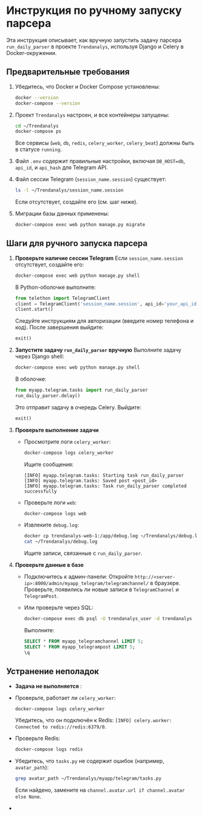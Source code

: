# Инструкция по ручному запуску парсера

Эта инструкция описывает, как вручную запустить задачу парсера `run_daily_parser` в проекте `Trendanalys`, используя Django и Celery в Docker-окружении.

## Предварительные требования

1. Убедитесь, что Docker и Docker Compose установлены:

   ```bash
   docker --version
   docker-compose --version
   ```
2. Проект `Trendanalys` настроен, и все контейнеры запущены:

   ```bash
   cd ~/Trendanalys
   docker-compose ps
   ```

   Все сервисы (`web`, `db`, `redis`, `celery_worker`, `celery_beat`) должны быть в статусе `running`.
3. Файл `.env` содержит правильные настройки, включая `DB_HOST=db`, `api_id`, и `api_hash` для Telegram API.
4. Файл сессии Telegram (`session_name.session`) существует:

   ```bash
   ls -l ~/Trendanalys/session_name.session
   ```

   Если отсутствует, создайте его (см. шаг ниже).
5. Миграции базы данных применены:

   ```bash
   docker-compose exec web python manage.py migrate
   ```

## Шаги для ручного запуска парсера

1. **Проверьте наличие сессии Telegram**
   Если `session_name.session` отсутствует, создайте его:

   ```bash
   docker-compose exec web python manage.py shell
   ```

   В Python-оболочке выполните:

   ```python
   from telethon import TelegramClient
   client = TelegramClient('session_name.session', api_id='your_api_id', api_hash='your_api_hash')
   client.start()
   ```

   Следуйте инструкциям для авторизации (введите номер телефона и код). После завершения выйдите:

   ```python
   exit()
   ```
2. **Запустите задачу `run_daily_parser` вручную**
   Выполните задачу через Django shell:

   ```bash
   docker-compose exec web python manage.py shell
   ```

   В оболочке:

   ```python
   from myapp.telegram.tasks import run_daily_parser
   run_daily_parser.delay()
   ```

   Это отправит задачу в очередь Celery. Выйдите:

   ```python
   exit()
   ```
3. **Проверьте выполнение задачи**

   * Просмотрите логи `celery_worker`:

     ```bash
     docker-compose logs celery_worker
     ```

     Ищите сообщения:

     ```
     [INFO] myapp.telegram.tasks: Starting task run_daily_parser
     [INFO] myapp.telegram.tasks: Saved post <post_id>
     [INFO] myapp.telegram.tasks: Task run_daily_parser completed successfully
     ```
   * Проверьте логи `web`:

     ```bash
     docker-compose logs web
     ```
   * Извлеките `debug.log`:

     ```bash
     docker cp trendanalys-web-1:/app/debug.log ~/Trendanalys/debug.log
     cat ~/Trendanalys/debug.log
     ```

     Ищите записи, связанные с `run_daily_parser`.
4. **Проверьте данные в базе**

   * Подключитесь к админ-панели:
     Откройте `http://<server-ip>:8000/admin/myapp_telegram/telegramchannel/` в браузере.
     Проверьте, появились ли новые записи в `TelegramChannel` и `TelegramPost`.
   * Или проверьте через SQL:

     ```bash
     docker-compose exec db psql -U trendanalys_user -d trendanalys
     ```

     Выполните:

     ```sql
     SELECT * FROM myapp_telegramchannel LIMIT 5;
     SELECT * FROM myapp_telegrampost LIMIT 5;
     \q
     ```

## Устранение неполадок

* **Задача не выполняется** :
* Проверьте, работает ли `celery_worker`:

  ```bash
  docker-compose logs celery_worker
  ```

  Убедитесь, что он подключён к Redis: `[INFO] celery.worker: Connected to redis://redis:6379/0`.
* Проверьте Redis:

  ```bash
  docker-compose logs redis
  ```
* Убедитесь, что `tasks.py` не содержит ошибок (например, `avatar_path`):

  ```bash
  grep avatar_path ~/Trendanalys/myapp/telegram/tasks.py
  ```

  Если найдено, замените на `channel.avatar.url if channel.avatar else None`.
*
